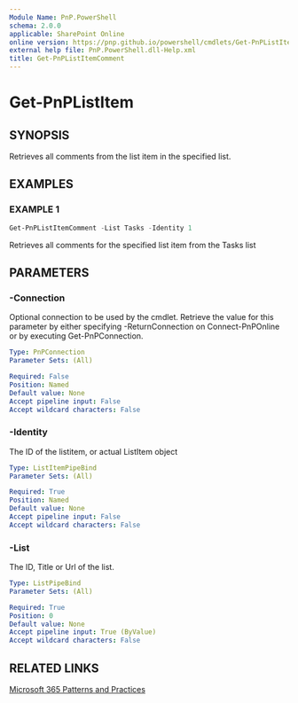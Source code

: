 ```yaml
---
Module Name: PnP.PowerShell
schema: 2.0.0
applicable: SharePoint Online
online version: https://pnp.github.io/powershell/cmdlets/Get-PnPListItemComment.html
external help file: PnP.PowerShell.dll-Help.xml
title: Get-PnPListItemComment
---
```

  
# Get-PnPListItem

## SYNOPSIS
Retrieves all comments from the list item in the specified list.

## EXAMPLES

### EXAMPLE 1
```powershell
Get-PnPListItemComment -List Tasks -Identity 1
```

Retrieves all comments for the specified list item from the Tasks list

## PARAMETERS

### -Connection
Optional connection to be used by the cmdlet. Retrieve the value for this parameter by either specifying -ReturnConnection on Connect-PnPOnline or by executing Get-PnPConnection.

```yaml
Type: PnPConnection
Parameter Sets: (All)

Required: False
Position: Named
Default value: None
Accept pipeline input: False
Accept wildcard characters: False
```

### -Identity
The ID of the listitem, or actual ListItem object

```yaml
Type: ListItemPipeBind
Parameter Sets: (All)

Required: True
Position: Named
Default value: None
Accept pipeline input: False
Accept wildcard characters: False
```

### -List
The ID, Title or Url of the list.

```yaml
Type: ListPipeBind
Parameter Sets: (All)

Required: True
Position: 0
Default value: None
Accept pipeline input: True (ByValue)
Accept wildcard characters: False
```

## RELATED LINKS

[Microsoft 365 Patterns and Practices](https://aka.ms/m365pnp)
